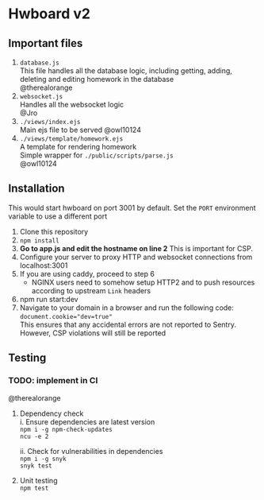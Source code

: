 # Hwboard v2

## Important files
1. `database.js`   
  This file handles all the database logic, including getting, adding, deleting and editing homework in the database  
  @therealorange
2. `websocket.js`  
  Handles all the websocket logic  
  @Jro
3. `./views/index.ejs`  
  Main ejs file to be served @owl10124
4. `./views/template/homework.ejs`  
  A template for rendering homework  
  Simple wrapper for `./public/scripts/parse.js`  
  @owl10124

## Installation
This would start hwboard on port 3001 by default. Set the `PORT` environment variable to use a different port
1. Clone this repository
2. `npm install`
3. **Go to app.js and edit the hostname on line 2** This is important for CSP.
4. Configure your server to proxy HTTP and websocket connections from localhost:3001
5. If you are using caddy, proceed to step 6
    - NGINX users need to somehow setup HTTP2 and to push resources according to upstream `Link` headers
6. npm run start:dev
7. Navigate to your domain in a browser and run the following code:  
`document.cookie="dev=true"`   
This ensures that any accidental errors are not reported to Sentry. However, CSP violations will still be reported

## Testing
### TODO: implement in CI 
@therealorange
1. Dependency check    
        i. Ensure dependencies are latest version  
        `npm i -g npm-check-updates`  
        `ncu -e 2`  

      ii. Check for vulnerabilities in dependencies  
        `npm i -g snyk`  
        `snyk test`
2. Unit testing  
`npm test`

